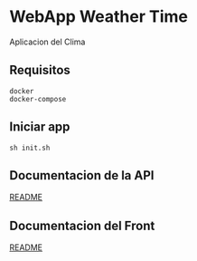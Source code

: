 # WebApp Weather Time

Aplicacion del Clima

## Requisitos

    docker
    docker-compose

## Iniciar app

    sh init.sh

## Documentacion de la API

<a href="https://github.com/cgcoronel/telecom/tree/master/api-back">README</a>

## Documentacion del Front

<a href="https://github.com/cgcoronel/telecom/tree/master/front">README</a>
